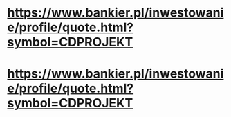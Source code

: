 # https://www.bankier.pl/inwestowanie/profile/quote.html?symbol=CDPROJEKT
# https://www.bankier.pl/inwestowanie/profile/quote.html?symbol=CDPROJEKT
